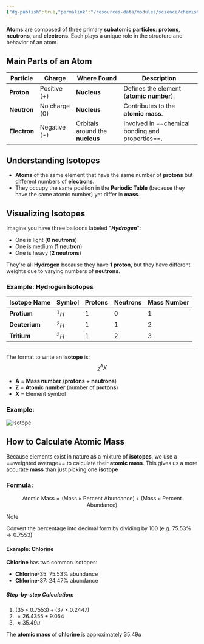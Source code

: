 ```yaml
---
{"dg-publish":true,"permalink":"/resources-data/modules/science/chemistry/parts-of-an-atom-subatomic-particles/"}
---
```


**Atoms** are composed of three primary **subatomic particles**: **protons**, **neutrons**, and **electrons**. Each plays a unique role in the structure and behavior of an atom.

## Main Parts of an Atom


| **Particle** | **Charge**    | **Where Found**                 | **Description**                                  |
| ------------ | ------------- | ------------------------------- | ------------------------------------------------ |
| **Proton**   | Positive (+)  | **Nucleus**                     | Defines the element (**atomic number**).         |
| **Neutron**  | No charge (0) | **Nucleus**                     | Contributes to the **atomic mass**.              |
| **Electron** | Negative (-)  | Orbitals around the **nucleus** | Involved in ==chemical bonding and properties==. |

## Understanding Isotopes
* **Atoms** of the same element that have the same number of **protons** but different numbers of **electrons**.
* They occupy the same position in the **Periodic Table** (because they have the same atomic number) yet differ in **mass**.

## Visualizing Isotopes
Imagine you have three balloons labeled "***Hydrogen***":
* One is light (**0 neutrons**)
* One is medium (**1 neutron**)
* One is heavy (**2 neutrons**)

They're all **Hydrogen** because they have **1 proton**, but they have different weights due to varying numbers of **neutrons**.

### Example: Hydrogen Isotopes


| **Isotope Name** | **Symbol** | **Protons** | **Neutrons** | **Mass Number** |
| ---------------- | ---------- | ----------- | ------------ | --------------- |
| **Protium**      | $^1 H$     | 1           | 0            | 1               |
| **Deuterium**    | $^2 H$     | 1           | 1            | 2               |
| **Tritium**      | $^3 H$     | 1           | 2            | 3               |

** **
The format to write an **isotope** is:
$$
^{A}_{Z}X
$$

* **A** = **Mass number** (**protons** + **neutrons**)
* **Z** = **Atomic number** (number of **protons**)
* **X** = Element symbol

### Example:

![Isotope](https://upload.wikimedia.org/wikipedia/commons/6/66/Hydrogen_Deuterium_Tritium_Nuclei_Schmatic-en.svg)

## How to Calculate Atomic Mass
Because elements exist in nature as a mixture of **isotopes**, we use a ==weighted average== to calculate their **atomic mass**. This gives us a more accurate **mass** than just picking one **isotope**

### Formula:

$$
\text{Atomic Mass} = (\text{Mass} \times \text{Percent Abundance}) + (\text{Mass} \times \text{Percent Abundance})
$$

> [!note]
> Convert the percentage into decimal form by dividing by 100 (e.g. $75.53\% \Rightarrow 0.7553$)

#### Example: Chlorine
**Chlorine** has two common isotopes:
* **Chlorine**-35: 75.53% abundance
* **Chlorine**-37: 24.47% abundance

##### Step-by-step Calculation:
1.  $(35 \times 0.7553) + (37 \times 0.2447)$
2. $= 26.4355 + 9.054$
3. $\approx 35.49 u$

The **atomic mass** of **chlorine** is approximately $35.49 u$
